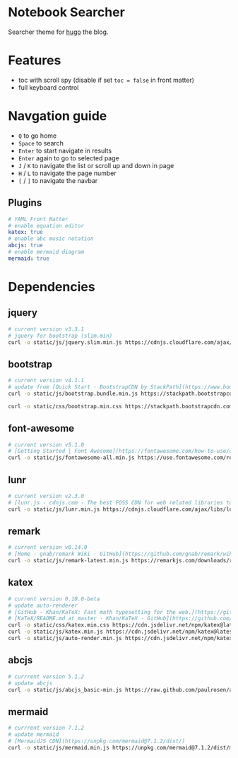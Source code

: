 # Notebook Searcher

Searcher theme for [hugo](https://gohugo.io/) the blog.

# Features
- toc with scroll spy (disable if set `toc = false` in front matter)
- full keyboard control

# Navgation guide
- `Q` to go home
- `Space` to search
- `Enter` to start navigate in results
- `Enter` again to go to selected page
- `J` / `K` to navigate the list or scroll up and down in page
- `H` / `L` to navigate the page number
- `[` / `]` to navigate the navbar

## Plugins

``` yaml
# YAML Front Matter
# enable equation editor
katex: true
# enable abc music notation
abcjs: true
# enable mermaid diagram
mermaid: true
```

# Dependencies

## jquery
```sh
# current version v3.3.1
# jquery for bootstrap (slim.min)
curl -o static/js/jquery.slim.min.js https://cdnjs.cloudflare.com/ajax/libs/jquery/3.3.1/jquery.slim.min.js
```

## bootstrap

```sh
# current version v4.1.1
# update from [Quick Start · BootstrapCDN by StackPath](https://www.bootstrapcdn.com/)
curl -o static/js/bootstrap.bundle.min.js https://stackpath.bootstrapcdn.com/bootstrap/4.1.1/js/bootstrap.bundle.min.js

curl -o static/css/bootstrap.min.css https://stackpath.bootstrapcdn.com/bootstrap/4.1.1/css/bootstrap.min.css

```

## font-awesome
```sh
# current version v5.1.0
# [Getting Started | Font Awesome](https://fontawesome.com/how-to-use/on-the-web/setup/getting-started?using=svg-with-js)
curl -o static/js/fontawesome-all.min.js https://use.fontawesome.com/releases/v5.1.0/js/all.js
```

## lunr

```sh
# current version v2.3.0
# [lunr.js - cdnjs.com - The best FOSS CDN for web related libraries to speed up your websites!](https://cdnjs.com/libraries/lunr.js/)
curl -o static/js/lunr.min.js https://cdnjs.cloudflare.com/ajax/libs/lunr.js/2.3.0/lunr.min.js
```

## remark
```sh
# current version v0.14.0
# [Home · gnab/remark Wiki · GitHub](https://github.com/gnab/remark/wiki#getting-started)
curl -o static/js/remark-latest.min.js https://remarkjs.com/downloads/remark-latest.min.js
```


## katex
```sh
# current version 0.10.0-beta
# update auto-renderer
# [GitHub - Khan/KaTeX: Fast math typesetting for the web.](https://github.com/Khan/KaTeX)
# [KaTeX/README.md at master · Khan/KaTeX · GitHub](https://github.com/Khan/KaTeX/blob/master/contrib/auto-render/README.md)
curl -o static/css/katex.min.css https://cdn.jsdelivr.net/npm/katex@latest/dist/katex.min.css
curl -o static/js/katex.min.js https://cdn.jsdelivr.net/npm/katex@latest/dist/katex.min.js
curl -o static/js/auto-render.min.js https://cdn.jsdelivr.net/npm/katex@latest/dist/contrib/auto-render.min.js
```

## abcjs
```sh
# currrent version 5.1.2
# update abcjs
curl -o static/js/abcjs_basic-min.js https://raw.github.com/paulrosen/abcjs/master/bin/abcjs_basic_5.1.2-min.js
```

## mermaid
```sh
# currrent version 7.1.2
# update mermaid
# [MermaidJS CDN](https://unpkg.com/mermaid@7.1.2/dist/)
curl -o static/js/mermaid.min.js https://unpkg.com/mermaid@7.1.2/dist/mermaid.min.js
```
